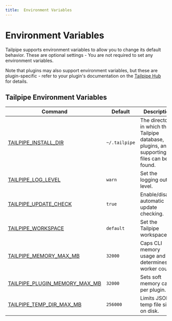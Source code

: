 ```yaml
---
title:  Environment Variables
---
```


# Environment Variables

Tailpipe supports environment variables to allow you to change its default behavior.  These are optional settings - You are not required to set any environment variables.

Note that plugins may also support environment variables, but these are plugin-specific - refer to your plugin's documentation on the [Tailpipe Hub](https://hub.tailpipe.io/) for details.

## Tailpipe Environment Variables


| Command | Default | Description
|-|-|-
| [TAILPIPE_INSTALL_DIR](reference/env-vars/tailpipe_install_dir)| `~/.tailpipe` | The directory in which the Tailpipe database, plugins, and supporting files can be found.
| [TAILPIPE_LOG_LEVEL](reference/env-vars/tailpipe_log)  | `warn` | Set the logging output level.
| [TAILPIPE_UPDATE_CHECK](reference/env-vars/tailpipe_update_check)| `true` | Enable/disable automatic update checking.
| [TAILPIPE_WORKSPACE](reference/env-vars/tailpipe_workspace)  | `default` | Set the Tailpipe workspace.
| [TAILPIPE_MEMORY_MAX_MB](reference/env-vars/tailpipe_memory_max_mb) | `32000` | Caps CLI memory usage and determines worker count.
| [TAILPIPE_PLUGIN_MEMORY_MAX_MB](reference/env-vars/tailpipe_plugin_memory_max_mb) | `32000` |  Sets soft memory cap per plugin.
| [TAILPIPE_TEMP_DIR_MAX_MB](reference/env-vars/tailpipe_temp_dir_max_mb) | `256000` | Limits JSONL temp file size on disk.
